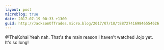 ```yaml
---
layout: post
microblog: true
date: 2017-07-19 00:33 +1300
guid: http://JacksonOfTrades.micro.blog/2017/07/18/t887274169846554626.html
---
```

@TheKohai Yeah nah. That's the main reason I haven't watched Jojo yet. It's so long!
